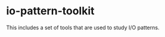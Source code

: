 io-pattern-toolkit
==================

This includes a set of tools that are used to study I/O patterns.